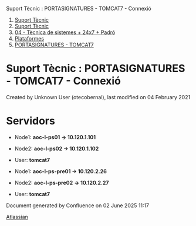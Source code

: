 Suport Tècnic : PORTASIGNATURES - TOMCAT7 - Connexió  

1.  [Suport Tècnic](index.html)
2.  [Suport Tècnic](13893782.html)
3.  [04 - Tècnica de sistemes + 24x7 + Padró](26313202.html)
4.  [Plataformes](Plataformes_41520520.html)
5.  [PORTASIGNATURES - TOMCAT7](PORTASIGNATURES---TOMCAT7_41520892.html)

Suport Tècnic : PORTASIGNATURES - TOMCAT7 - Connexió
====================================================

Created by Unknown User (otecobernal), last modified on 04 February 2021

Servidors 
==========

*   Node1: **aoc-l-ps01** **→ 10.120.1.101**
    
*   Node2: **aoc-l-ps02 → 10.120.1.102**
*   User: **tomcat7**

*   Node1: **aoc-l-ps-pre01 → 10.120.2.26**
    
*   Node2: **aoc-l-ps-pre02** **→ 10.120.2.27**
*   User: **tomcat7**

Document generated by Confluence on 02 June 2025 11:17

[Atlassian](http://www.atlassian.com/)